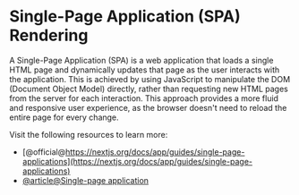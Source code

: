 # Single-Page Application (SPA) Rendering

A Single-Page Application (SPA) is a web application that loads a single HTML page and dynamically updates that page as the user interacts with the application. This is achieved by using JavaScript to manipulate the DOM (Document Object Model) directly, rather than requesting new HTML pages from the server for each interaction. This approach provides a more fluid and responsive user experience, as the browser doesn't need to reload the entire page for every change.

Visit the following resources to learn more:

- [@official@https://nextjs.org/docs/app/guides/single-page-applications](https://nextjs.org/docs/app/guides/single-page-applications)
- [@article@Single-page application](https://en.wikipedia.org/wiki/Single-page_application)